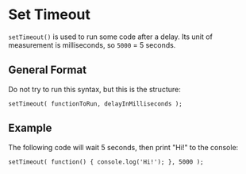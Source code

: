 # Set Timeout

`setTimeout()` is used to run some code after a delay. Its unit of measurement is milliseconds, so `5000` = 5 seconds.


## General Format

Do not try to run this syntax, but this is the structure:

```
setTimeout( functionToRun, delayInMilliseconds );
```


## Example

The following code will wait 5 seconds, then print "Hi!" to the console:

```
setTimeout( function() { console.log('Hi!'); }, 5000 );
```